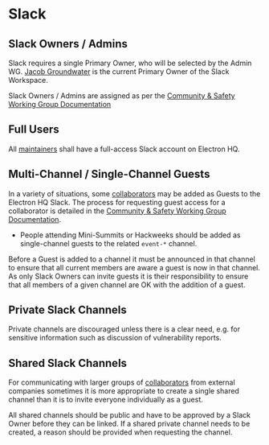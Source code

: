 # Slack

## Slack Owners / Admins

Slack requires a single Primary Owner, who will be selected by the Admin WG. [Jacob Groundwater](https://github.com/groundwater) is the current Primary Owner of the Slack Workspace.

Slack Owners / Admins are assigned as per the [Community & Safety Working Group Documentation](../../../wg-community-safety/slack-access.md)

## Full Users

All [maintainers](../../../charter/README.md#definitions) shall have a full-access Slack account on Electron HQ.

## Multi-Channel / Single-Channel Guests

In a variety of situations, some [collaborators](../../../charter/README.md#definitions) may be added as Guests to the Electron HQ Slack. The process for requesting guest access for a collaborator is detailed in the [Community & Safety Working Group Documentation](../../../wg-community-safety/slack-access.md).

* People attending Mini-Summits or Hackweeks should be added as single-channel guests to the related `event-*` channel.

Before a Guest is added to a channel it must be announced in that channel to ensure that all current members are aware a guest is now in that channel.  As only Slack Owners can invite guests it is their responsibility to ensure that all members of a given channel are OK with the addition of a guest.

## Private Slack Channels

Private channels are discouraged unless there is a clear need, e.g. for sensitive information such as discussion of vulnerability reports.

## Shared Slack Channels

For communicating with larger groups of [collaborators](../../../charter/README.md#definitions) from external companies sometimes it is more appropriate to create a single shared channel than it is to invite everyone individually as a guest.

All shared channels should be public and have to be approved by a Slack Owner before they can be linked.  If a shared private channel needs to be created, a reason should be provided when requesting the channel.
